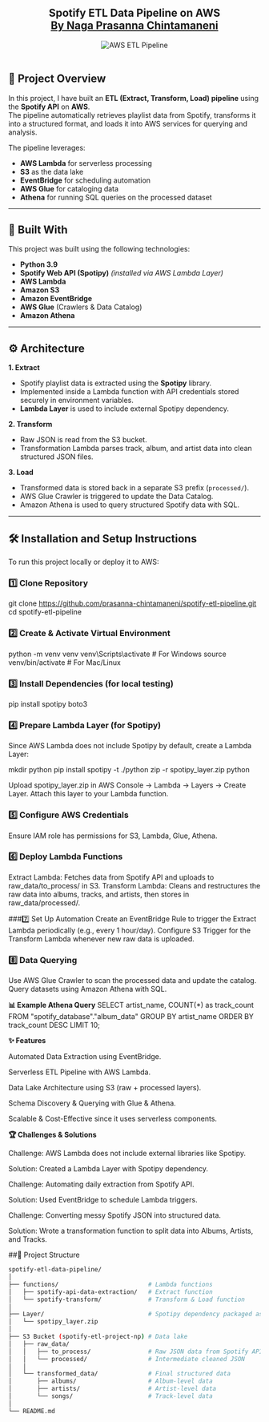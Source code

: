 <h2 align="center">
  Spotify ETL Data Pipeline on AWS <br/>
  <a href="https://github.com/prasanna-chintamaneni" target="_blank">By Naga Prasanna Chintamaneni</a>
</h2>

<div align="center">
  <img alt="AWS ETL Pipeline" src="D:\prasanna\Data Engineering Prep\Spotify-ETL-Data-Pipeline\Project Archicture.webpitecture.png">
</div>

<br/>

## 📌 Project Overview  

In this project, I have built an **ETL (Extract, Transform, Load) pipeline** using the **Spotify API** on **AWS**.  
The pipeline automatically retrieves playlist data from Spotify, transforms it into a structured format, and loads it into AWS services for querying and analysis.  

The pipeline leverages:  
- **AWS Lambda** for serverless processing  
- **S3** as the data lake  
- **EventBridge** for scheduling automation  
- **AWS Glue** for cataloging data  
- **Athena** for running SQL queries on the processed dataset  

---

## 🚀 Built With  

This project was built using the following technologies:  

- **Python 3.9**  
- **Spotify Web API (Spotipy)** *(installed via AWS Lambda Layer)*  
- **AWS Lambda**  
- **Amazon S3**  
- **Amazon EventBridge**  
- **AWS Glue** (Crawlers & Data Catalog)  
- **Amazon Athena**  

---

## ⚙️ Architecture  

**1. Extract**  
- Spotify playlist data is extracted using the **Spotipy** library.  
- Implemented inside a Lambda function with API credentials stored securely in environment variables.  
- **Lambda Layer** is used to include external Spotipy dependency.  

**2. Transform**  
- Raw JSON is read from the S3 bucket.  
- Transformation Lambda parses track, album, and artist data into clean structured JSON files.  

**3. Load**  
- Transformed data is stored back in a separate S3 prefix (`processed/`).  
- AWS Glue Crawler is triggered to update the Data Catalog.  
- Amazon Athena is used to query structured Spotify data with SQL.  

---

## 🛠 Installation and Setup Instructions  

To run this project locally or deploy it to AWS:  

### 1️⃣ Clone Repository  
git clone https://github.com/prasanna-chintamaneni/spotify-etl-pipeline.git
cd spotify-etl-pipeline

### 2️⃣ Create & Activate Virtual Environment
python -m venv venv
venv\Scripts\activate   # For Windows
source venv/bin/activate  # For Mac/Linux

### 3️⃣ Install Dependencies (for local testing)
pip install spotipy boto3

### 4️⃣ Prepare Lambda Layer (for Spotipy)
Since AWS Lambda does not include Spotipy by default, create a Lambda Layer:

mkdir python
pip install spotipy -t ./python
zip -r spotipy_layer.zip python

Upload spotipy_layer.zip in AWS Console → Lambda → Layers → Create Layer.
Attach this layer to your Lambda function.

### 5️⃣ Configure AWS Credentials
Ensure IAM role has permissions for S3, Lambda, Glue, Athena.

### 6️⃣ Deploy Lambda Functions
Extract Lambda: Fetches data from Spotify API and uploads to raw_data/to_process/ in S3.
Transform Lambda: Cleans and restructures the raw data into albums, tracks, and artists, then stores in raw_data/processed/.

###7️⃣ Set Up Automation
Create an EventBridge Rule to trigger the Extract Lambda periodically (e.g., every 1 hour/day).
Configure S3 Trigger for the Transform Lambda whenever new raw data is uploaded.

### 8️⃣ Data Querying
Use AWS Glue Crawler to scan the processed data and update the catalog.
Query datasets using Amazon Athena with SQL.

**📊 Example Athena Query**
SELECT artist_name, COUNT(*) as track_count
FROM "spotify_database"."album_data"
GROUP BY artist_name
ORDER BY track_count DESC
LIMIT 10;

**✨ Features**

Automated Data Extraction using EventBridge.

Serverless ETL Pipeline with AWS Lambda.

Data Lake Architecture using S3 (raw + processed layers).

Schema Discovery & Querying with Glue & Athena.

Scalable & Cost-Effective since it uses serverless components.

**🏆 Challenges & Solutions**

Challenge: AWS Lambda does not include external libraries like Spotipy.

Solution: Created a Lambda Layer with Spotipy dependency.

Challenge: Automating daily extraction from Spotify API.

Solution: Used EventBridge to schedule Lambda triggers.

Challenge: Converting messy Spotify JSON into structured data.

Solution: Wrote a transformation function to split data into Albums, Artists, and Tracks.

##📂 Project Structure
```bash
spotify-etl-data-pipeline/
│
├── functions/                         # Lambda functions
│   ├── spotify-api-data-extraction/   # Extract function
│   └── spotify-transform/             # Transform & Load function
│
├── Layer/                             # Spotipy dependency packaged as Lambda Layer
│   └── spotipy_layer.zip
│
├── S3 Bucket (spotify-etl-project-np) # Data lake
│   ├── raw_data/
│   │   ├── to_process/                # Raw JSON data from Spotify API
│   │   └── processed/                 # Intermediate cleaned JSON
│   │
│   └── transformed_data/              # Final structured data
│       ├── albums/                    # Album-level data
│       ├── artists/                   # Artist-level data
│       └── songs/                     # Track-level data
│
└── README.md
